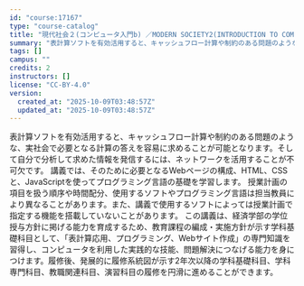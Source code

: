 ```yaml
---
id: "course:17167"
type: "course-catalog"
title: "現代社会２(コンピュータ入門b) ／MODERN SOCIETY2(INTRODUCTION TO COMPUTING (B))"
summary: "表計算ソフトを有効活用すると、キャッシュフロー計算や制約のある問題のような、実社会で必要となる計算の答えを容易に求めることが可能となります。そして自分で分析して求めた情報を発信するには、ネットワークを活用することが不可欠です。 講義では、そ…"
tags: []
campus: ""
credits: 2
instructors: []
license: "CC-BY-4.0"
version:
  created_at: "2025-10-09T03:48:57Z"
  updated_at: "2025-10-09T03:48:57Z"
---
```

表計算ソフトを有効活用すると、キャッシュフロー計算や制約のある問題のような、実社会で必要となる計算の答えを容易に求めることが可能となります。そして自分で分析して求めた情報を発信するには、ネットワークを活用することが不可欠です。 講義では、そのために必要となるWebページの構成、HTML、CSSと、JavaScriptを使ってプログラミング言語の基礎を学習します。 授業計画の項目を扱う順序や時間配分、使用するソフトやプログラミング言語は担当教員により異なることがあります。また、講義で使用するソフトによっては授業計画で指定する機能を搭載していないことがあります。 この講義は、経済学部の学位授与方針に掲げる能力を育成するため、教育課程の編成・実施方針が示す学科基礎科目として、「表計算応用、プログラミング、Webサイト作成」の専門知識を習得し、コンピュータを利用した実践的な技能、問題解決につなげる能力を身につけます。履修後、発展的に履修系統図が示す2年次以降の学科基礎科目、学科専門科目、教職関連科目、演習科目の履修を円滑に進めることができます。
